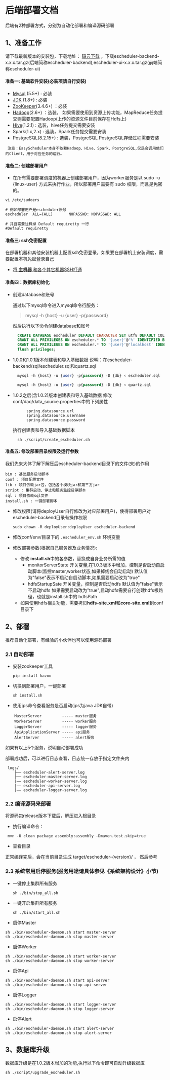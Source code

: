 # 后端部署文档

后端有2种部署方式，分别为自动化部署和编译源码部署

## 1、准备工作

请下载最新版本的安装包，下载地址： [码云下载](https://gitee.com/easyscheduler/EasyScheduler/attach_files/) ，下载escheduler-backend-x.x.x.tar.gz\(后端简称escheduler-backend\),escheduler-ui-x.x.x.tar.gz\(前端简称escheduler-ui\)

#### 准备一: 基础软件安装\(必装项请自行安装\)

* [Mysql](http://geek.analysys.cn/topic/124) \(5.5+\) :  必装
* [JDK](https://www.oracle.com/technetwork/java/javase/downloads/index.html) \(1.8+\) :  必装
* [ZooKeeper](https://www.jianshu.com/p/de90172ea680)\(3.4.6+\) ：必装 
* [Hadoop](https://blog.csdn.net/Evankaka/article/details/51612437)\(2.6+\) ：选装， 如果需要使用到资源上传功能，MapReduce任务提交则需要配置Hadoop\(上传的资源文件目前保存在Hdfs上\)
* [Hive](https://staroon.pro/2017/12/09/HiveInstall/)\(1.2.1\) :  选装，hive任务提交需要安装
* Spark\(1.x,2.x\) : 选装，Spark任务提交需要安装
* PostgreSQL\(8.2.15+\) : 选装，PostgreSQL PostgreSQL存储过程需要安装

```text
 注意：EasyScheduler本身不依赖Hadoop、Hive、Spark、PostgreSQL,仅是会调用他们的Client，用于对应任务的运行。
```

#### 准备二: 创建部署用户

* 在所有需要部署调度的机器上创建部署用户，因为worker服务是以 sudo -u {linux-user} 方式来执行作业，所以部署用户需要有 sudo 权限，而且是免密的。

```text
vi /etc/sudoers

# 例如部署用户是escheduler账号
escheduler  ALL=(ALL)       NOPASSWD: NOPASSWD: ALL

# 并且需要注释掉 Default requiretty 一行
#Default requiretty
```

#### 准备三: ssh免密配置

在部署机器和其他安装机器上配置ssh免密登录，如果要在部署机上安装调度，需要配置本机免密登录自己

* [将 **主机器** 和各个其它机器SSH打通](http://geek.analysys.cn/topic/113)

#### 准备四：数据库初始化

* 创建database和账号

  通过以下mysql命令进入mysql命令行服务：

  > mysql -h {host} -u {user} -p{password}

  然后执行以下命令创建database和账号

  ```sql
    CREATE DATABASE escheduler DEFAULT CHARACTER SET utf8 DEFAULT COLLATE utf8_general_ci;
    GRANT ALL PRIVILEGES ON escheduler.* TO '{user}'@'%' IDENTIFIED BY '{password}';
    GRANT ALL PRIVILEGES ON escheduler.* TO '{user}'@'localhost' IDENTIFIED BY '{password}';
    flush privileges;
  ```

* 1.0.0和1.0.1版本创建表和导入基础数据 说明：在escheduler-backend/sql/escheduler.sql和quartz.sql

  ```sql
    mysql -h {host} -u {user} -p{password} -D {db} < escheduler.sql

    mysql -h {host} -u {user} -p{password} -D {db} < quartz.sql
  ```

* 1.0.2之后\(含1.0.2\)版本创建表和导入基础数据 修改conf/dao/data\_source.properties中的下列属性

  ```text
        spring.datasource.url
        spring.datasource.username
        spring.datasource.password
  ```

  执行创建表和导入基础数据脚本

  ```text
    sh ./script/create_escheduler.sh
  ```

#### 准备五: 修改部署目录权限及运行参数

我们先来大体了解下解压后escheduler-backend目录下的文件\(夹\)的作用

```text
bin : 基础服务启动脚本
conf : 项目配置文件
lib : 项目依赖jar包，包括各个模块jar和第三方jar
script : 集群启动、停止和服务监控启停脚本
sql : 项目依赖sql文件
install.sh : 一键部署脚本
```

* 修改权限\(请将deployUser自行修改为对应部署用户\)，使得部署用户对escheduler-backend目录有操作权限

  `sudo chown -R deployUser:deployUser escheduler-backend`

* 修改conf/env/目录下的 `.escheduler_env.sh` 环境变量
* 修改部署参数\(根据自己服务器及业务情况\):
  * 修改 **install.sh**中的各参数，替换成自身业务所需的值
    * monitorServerState 开关变量,在1.0.3版本中增加，控制是否启动自启动脚本\(监控master,worker状态,如果掉线会自动启动\) 默认值为"false"表示不启动自启动脚本,如果需要启动改为"true"
    * hdfsStartupSate 开关变量，控制是否启动hdfs 默认值为"false"表示不启动hdfs 如果需要启动改为"true",启动hdfs需要自行创建hdfs根路径，也就是install.sh中的 hdfsPath
  * 如果使用hdfs相关功能，需要拷贝**hdfs-site.xml**和**core-site.xml**到conf目录下

## 2、部署

推荐自动化部署，有经验的小伙伴也可以使用源码部署

### 2.1 自动部署

* 安装zookeeper工具

  `pip install kazoo`

* 切换到部署用户，一键部署

  `sh install.sh`

* 使用jps命令查看服务是否启动\(jps为java JDK自带\)

```text
    MasterServer         ----- master服务
    WorkerServer         ----- worker服务
    LoggerServer         ----- logger服务
    ApiApplicationServer ----- api服务
    AlertServer          ----- alert服务
```

如果有以上5个服务，说明自动部署成功

部署成功后，可以进行日志查看，日志统一存放于指定文件夹内

```text
 logs/
    ├── escheduler-alert-server.log
    ├── escheduler-master-server.log
    |—— escheduler-worker-server.log
    |—— escheduler-api-server.log
    |—— escheduler-logger-server.log
```

### 2.2 编译源码来部署

将源码包release版本下载后，解压进入根目录

* 执行编译命令：

```text
 mvn -U clean package assembly:assembly -Dmaven.test.skip=true
```

* 查看目录

正常编译完后，会在当前目录生成 target/escheduler-{version}/ ， 然后参考

### 2.3 系统常用启停服务\(服务用途请具体参见《系统架构设计》小节\)

* 一键停止集群所有服务

  `sh ./bin/stop_all.sh`

* 一键开启集群所有服务

  `sh ./bin/start_all.sh`

* 启停Master

```text
sh ./bin/escheduler-daemon.sh start master-server
sh ./bin/escheduler-daemon.sh stop master-server
```

* 启停Worker

```text
sh ./bin/escheduler-daemon.sh start worker-server
sh ./bin/escheduler-daemon.sh stop worker-server
```

* 启停Api

```text
sh ./bin/escheduler-daemon.sh start api-server
sh ./bin/escheduler-daemon.sh stop api-server
```

* 启停Logger

```text
sh ./bin/escheduler-daemon.sh start logger-server
sh ./bin/escheduler-daemon.sh stop logger-server
```

* 启停Alert

```text
sh ./bin/escheduler-daemon.sh start alert-server
sh ./bin/escheduler-daemon.sh stop alert-server
```

## 3、数据库升级

数据库升级是在1.0.2版本增加的功能,执行以下命令即可自动升级数据库

```text
sh ./script/upgrade_escheduler.sh
```

